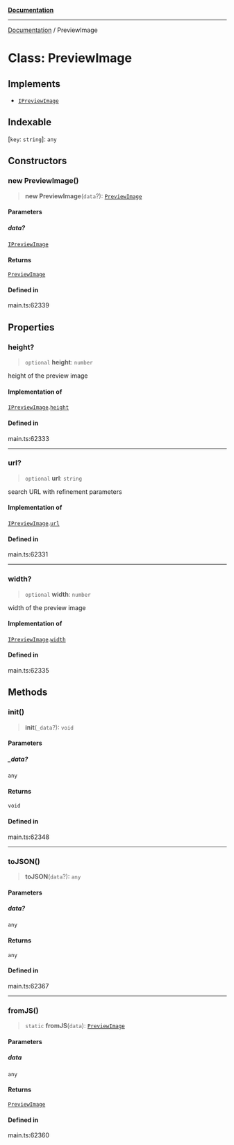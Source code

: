 [**Documentation**](../README.md)

***

[Documentation](../README.md) / PreviewImage

# Class: PreviewImage

## Implements

- [`IPreviewImage`](../interfaces/IPreviewImage.md)

## Indexable

 \[`key`: `string`\]: `any`

## Constructors

### new PreviewImage()

> **new PreviewImage**(`data`?): [`PreviewImage`](PreviewImage.md)

#### Parameters

##### data?

[`IPreviewImage`](../interfaces/IPreviewImage.md)

#### Returns

[`PreviewImage`](PreviewImage.md)

#### Defined in

main.ts:62339

## Properties

### height?

> `optional` **height**: `number`

height of the preview image

#### Implementation of

[`IPreviewImage`](../interfaces/IPreviewImage.md).[`height`](../interfaces/IPreviewImage.md#height)

#### Defined in

main.ts:62333

***

### url?

> `optional` **url**: `string`

search URL with refinement parameters

#### Implementation of

[`IPreviewImage`](../interfaces/IPreviewImage.md).[`url`](../interfaces/IPreviewImage.md#url)

#### Defined in

main.ts:62331

***

### width?

> `optional` **width**: `number`

width of the preview image

#### Implementation of

[`IPreviewImage`](../interfaces/IPreviewImage.md).[`width`](../interfaces/IPreviewImage.md#width)

#### Defined in

main.ts:62335

## Methods

### init()

> **init**(`_data`?): `void`

#### Parameters

##### \_data?

`any`

#### Returns

`void`

#### Defined in

main.ts:62348

***

### toJSON()

> **toJSON**(`data`?): `any`

#### Parameters

##### data?

`any`

#### Returns

`any`

#### Defined in

main.ts:62367

***

### fromJS()

> `static` **fromJS**(`data`): [`PreviewImage`](PreviewImage.md)

#### Parameters

##### data

`any`

#### Returns

[`PreviewImage`](PreviewImage.md)

#### Defined in

main.ts:62360
